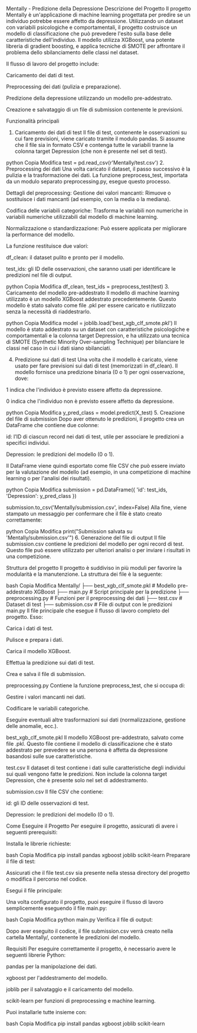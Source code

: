 Mentally - Predizione della Depressione
Descrizione del Progetto
Il progetto Mentally è un'applicazione di machine learning progettata per predire se un individuo potrebbe essere affetto da depressione. Utilizzando un dataset con variabili psicologiche e comportamentali, il progetto costruisce un modello di classificazione che può prevedere l'esito sulla base delle caratteristiche dell'individuo. Il modello utilizza XGBoost, una potente libreria di gradient boosting, e applica tecniche di SMOTE per affrontare il problema dello sbilanciamento delle classi nel dataset.

Il flusso di lavoro del progetto include:

Caricamento dei dati di test.

Preprocessing dei dati (pulizia e preparazione).

Predizione della depressione utilizzando un modello pre-addestrato.

Creazione e salvataggio di un file di submission contenente le previsioni.

Funzionalità principali
1. Caricamento dei dati di test
Il file di test, contenente le osservazioni su cui fare previsioni, viene caricato tramite il modulo pandas. Si assume che il file sia in formato CSV e contenga tutte le variabili tranne la colonna target Depression (che non è presente nel set di test).

python
Copia
Modifica
test = pd.read_csv(r'Mentally/test.csv')
2. Preprocessing dei dati
Una volta caricato il dataset, il passo successivo è la pulizia e la trasformazione dei dati. La funzione preprocess_test, importata da un modulo separato preprocessing.py, esegue questo processo.

Dettagli del preprocessing:
Gestione dei valori mancanti: Rimuove o sostituisce i dati mancanti (ad esempio, con la media o la mediana).

Codifica delle variabili categoriche: Trasforma le variabili non numeriche in variabili numeriche utilizzabili dal modello di machine learning.

Normalizzazione o standardizzazione: Può essere applicata per migliorare la performance del modello.

La funzione restituisce due valori:

df_clean: il dataset pulito e pronto per il modello.

test_ids: gli ID delle osservazioni, che saranno usati per identificare le predizioni nel file di output.

python
Copia
Modifica
df_clean, test_ids = preprocess_test(test)
3. Caricamento del modello pre-addestrato
Il modello di machine learning utilizzato è un modello XGBoost addestrato precedentemente. Questo modello è stato salvato come file .pkl per essere caricato e riutilizzato senza la necessità di riaddestrarlo.

python
Copia
Modifica
model = joblib.load('best_xgb_clf_smote.pkl')
Il modello è stato addestrato su un dataset con caratteristiche psicologiche e comportamentali e la colonna target Depression, e ha utilizzato una tecnica di SMOTE (Synthetic Minority Over-sampling Technique) per bilanciare le classi nel caso in cui i dati siano sbilanciati.

4. Predizione sui dati di test
Una volta che il modello è caricato, viene usato per fare previsioni sui dati di test (memorizzati in df_clean). Il modello fornisce una predizione binaria (0 o 1) per ogni osservazione, dove:

1 indica che l'individuo è previsto essere affetto da depressione.

0 indica che l'individuo non è previsto essere affetto da depressione.

python
Copia
Modifica
y_pred_class = model.predict(X_test)
5. Creazione del file di submission
Dopo aver ottenuto le predizioni, il progetto crea un DataFrame che contiene due colonne:

id: l'ID di ciascun record nei dati di test, utile per associare le predizioni a specifici individui.

Depression: le predizioni del modello (0 o 1).

Il DataFrame viene quindi esportato come file CSV che può essere inviato per la valutazione del modello (ad esempio, in una competizione di machine learning o per l'analisi dei risultati).

python
Copia
Modifica
submission = pd.DataFrame({
    'id': test_ids,
    'Depression': y_pred_class
})

submission.to_csv('Mentally/submission.csv', index=False)
Alla fine, viene stampato un messaggio per confermare che il file è stato creato correttamente:

python
Copia
Modifica
print("Submission salvata su 'Mentally/submission.csv'")
6. Generazione del file di output
Il file submission.csv contiene le predizioni del modello per ogni record di test. Questo file può essere utilizzato per ulteriori analisi o per inviare i risultati in una competizione.

Struttura del progetto
Il progetto è suddiviso in più moduli per favorire la modularità e la manutenzione. La struttura dei file è la seguente:

bash
Copia
Modifica
Mentally/
├── best_xgb_clf_smote.pkl        # Modello pre-addestrato XGBoost
├── main.py                       # Script principale per la predizione
├── preprocessing.py              # Funzioni per il preprocessing dei dati
├── test.csv                      # Dataset di test
├── submission.csv                # File di output con le predizioni
main.py
Il file principale che esegue il flusso di lavoro completo del progetto. Esso:

Carica i dati di test.

Pulisce e prepara i dati.

Carica il modello XGBoost.

Effettua la predizione sui dati di test.

Crea e salva il file di submission.

preprocessing.py
Contiene la funzione preprocess_test, che si occupa di:

Gestire i valori mancanti nei dati.

Codificare le variabili categoriche.

Eseguire eventuali altre trasformazioni sui dati (normalizzazione, gestione delle anomalie, ecc.).

best_xgb_clf_smote.pkl
Il modello XGBoost pre-addestrato, salvato come file .pkl. Questo file contiene il modello di classificazione che è stato addestrato per prevedere se una persona è affetta da depressione basandosi sulle sue caratteristiche.

test.csv
Il dataset di test contiene i dati sulle caratteristiche degli individui sui quali vengono fatte le predizioni. Non include la colonna target Depression, che è presente solo nel set di addestramento.

submission.csv
Il file CSV che contiene:

id: gli ID delle osservazioni di test.

Depression: le predizioni del modello (0 o 1).

Come Eseguire il Progetto
Per eseguire il progetto, assicurati di avere i seguenti prerequisiti:

Installa le librerie richieste:

bash
Copia
Modifica
pip install pandas xgboost joblib scikit-learn
Preparare il file di test:

Assicurati che il file test.csv sia presente nella stessa directory del progetto o modifica il percorso nel codice.

Esegui il file principale:

Una volta configurato il progetto, puoi eseguire il flusso di lavoro semplicemente eseguendo il file main.py:

bash
Copia
Modifica
python main.py
Verifica il file di output:

Dopo aver eseguito il codice, il file submission.csv verrà creato nella cartella Mentally/, contenente le predizioni del modello.

Requisiti
Per eseguire correttamente il progetto, è necessario avere le seguenti librerie Python:

pandas per la manipolazione dei dati.

xgboost per l'addestramento del modello.

joblib per il salvataggio e il caricamento del modello.

scikit-learn per funzioni di preprocessing e machine learning.

Puoi installarle tutte insieme con:

bash
Copia
Modifica
pip install pandas xgboost joblib scikit-learn
